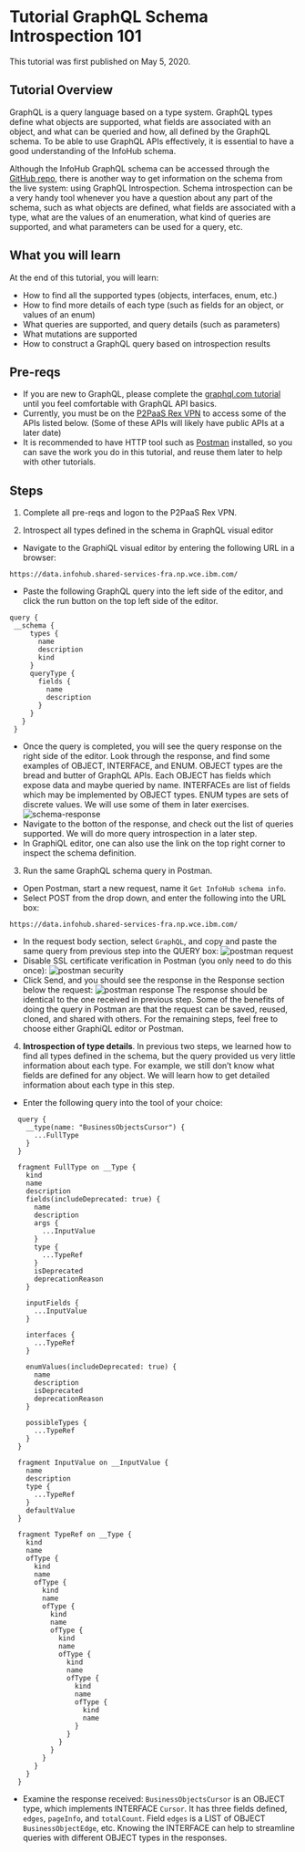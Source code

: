 # Tutorial GraphQL Schema Introspection 101 

This tutorial was first published on May 5, 2020.

## Tutorial Overview

GraphQL is a query language based on a type system. GraphQL types define what objects are supported, what fields are associated with an object, and what can be queried and how, all defined by the GraphQL schema. To be able to use GraphQL APIs effectively, it is essential to have a good understanding of the InfoHub schema. 

Although the InfoHub GraphQL schema can be accessed through the [GitHub repo](https://github.ibm.com/SC-Shared-Services/infohub-graphql-server-base/blob/master/src/main/resources/schema.graphqls), there is another way to get information on the schema from the live system: using GraphQL Introspection. Schema introspection can be a very handy tool whenever you have a question about any part of the schema, such as what objects are defined, what fields are associated with a type, what are the values of an enumeration, what kind of queries are supported, and what parameters can be used for a query, etc.

## What you will learn

At the end of this tutorial, you will learn:

* How to find all the supported types (objects, interfaces, enum, etc.)
* How to find more details of each type (such as fields for an object, or values of an enum)
* What queries are supported, and query details (such as parameters)
* What mutations are supported
* How to construct a GraphQL query based on introspection results

## Pre-reqs

* If you are new to GraphQL, please complete the [graphql.com tutorial](https://www.graphql.com/tutorials/) until you feel comfortable with GraphQL API basics.
* Currently, you must be on the [P2PaaS Rex VPN](https://w3-connections.ibm.com/wikis/home?lang=en#!/wiki/W0c5faf15eabc_42d9_b877_4c8edce9bb37/page/IBM%20Sterling%20REX%20VPN) to access some of the APIs listed below. (Some of these APIs will likely have public APIs at a later date)
* It is recommended to have HTTP tool such as [Postman](https://learning.postman.com/docs/postman/launching-postman/installation-and-updates/) installed, so you can save the work you do in this tutorial, and reuse them later to help with other tutorials.

## Steps

1. Complete all pre-reqs and logon to the P2PaaS Rex VPN.

2. Introspect all types defined in the schema in GraphQL visual editor
  * Navigate to the GraphiQL visual editor by entering the following URL in a browser:
  ```
  https://data.infohub.shared-services-fra.np.wce.ibm.com/
  ```
   * Paste the following GraphQL query into the left side of the editor, and click the run button on the top left side of the editor. 
   ```
  query {
    __schema {
	    types {
		  name
		  description
		  kind
		}
		queryType {
		  fields {
			name
			description
		  }
		}
      }
    }
   ```
  * Once the query is completed, you will see the query response on the right side of the editor. Look through the response, and find some examples of OBJECT, INTERFACE, and ENUM. OBJECT types are the bread and butter of GraphQL APIs. Each OBJECT has fields which expose data and maybe queried by name. INTERFACEs are list of fields which may be implemented by OBJECT types. ENUM types are sets of discrete values. We will use some of them in later exercises. 
  ![schema-response](schema-response.jpg)
  * Navigate to the botton of the response, and check out the list of queries supported. We will do more query introspection in a later step.
  * In GraphiQL editor, one can also use the <Docs> link on the top right corner to inspect the schema definition. 

3. Run the same GraphQL schema query in Postman.
  * Open Postman, start a new request, name it `Get InfoHub schema info`.
  * Select POST from the drop down, and enter the following into the URL box: 
  ```
  https://data.infohub.shared-services-fra.np.wce.ibm.com/
  ```
  * In the request body section, select `GraphQL`, and copy and paste the same query from previous step into the QUERY box: 
   ![postman request](postman-graphql-request.jpg)
  * Disable SSL certificate verification in Postman (you only need to do this once): 
   ![postman security](postman-security-setting.jpg)
  * Click Send, and you should see the response in the Response section below the request: 
    ![postman response](postman-send-response.jpg)
    The response should be identical to the one received in previous step. Some of the benefits of doing the query in Postman are that the request can be saved, reused, cloned, and shared with others. For the remaining steps, feel free to choose either GraphiQL editor or Postman.
   
4. __Introspection of type details__. In previous two steps, we learned how to find all types defined in the schema, but the query provided us very little information about each type. For example, we still don’t know what fields are defined for any object. We will learn how to 
get detailed information about each type in this step.
  * Enter the following query into the tool of your choice: 
  ```
    query {
	  __type(name: "BusinessObjectsCursor") {
		...FullType
	  }
	}

	fragment FullType on __Type {
	  kind
	  name
	  description
	  fields(includeDeprecated: true) {
		name
		description
		args {
		  ...InputValue
		}
		type {
		  ...TypeRef
		}
		isDeprecated
		deprecationReason
	  }

	  inputFields {
		...InputValue
	  }

	  interfaces {
		...TypeRef
	  }

	  enumValues(includeDeprecated: true) {
		name
		description
		isDeprecated
		deprecationReason
	  }

	  possibleTypes {
		...TypeRef
	  }
	}

	fragment InputValue on __InputValue {
	  name
	  description
	  type {
		...TypeRef
	  }
	  defaultValue
	}

	fragment TypeRef on __Type {
	  kind
	  name
	  ofType {
		kind
		name
		ofType {
		  kind
		  name
		  ofType {
			kind
			name
			ofType {
			  kind
			  name
			  ofType {
				kind
				name
				ofType {
				  kind
				  name
				  ofType {
					kind
					name
				  }
				}
			  }
			}
		  }
		}
	  }
	}

  ```
  * Examine the response received:  `BusinessObjectsCursor` is an OBJECT type, which implements INTERFACE `Cursor`. It has three fields defined, `edges`, `pageInfo`, and `totalCount`. Field `edges` is a LIST of OBJECT `BusinessObjectEdge`, etc.  Knowing the INTERFACE can help to streamline queries with different OBJECT types in the responses.  
  